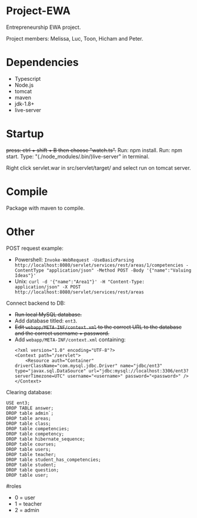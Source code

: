 # Project-EWA
Entrepreneurship EWA project.

Project members: Melissa, Luc, Toon, Hicham and Peter.

# Dependencies
 - Typescript
 - Node.js
 - tomcat
 - maven
 - jdk-1.8+
 - live-server

# Startup
~~press: ctrl + shift + B then choose "watch.ts".~~
Run: npm install.
Run: npm start.
Type: "(./node_modules/.bin/)live-server" in terminal.

Right click servlet.war in src/servlet/target/ and select run on tomcat server.

# Compile
Package with maven to compile.

# Other
POST request example:
 - Powershell: `Invoke-WebRequest -UseBasicParsing http://localhost:8080/servlet/services/rest/areas/1/competencies -ContentType "application/json" -Method POST -Body '{"name":"Valuing Ideas"}'`
 - Unix: `curl -d '{"name":"Area1"}' -H "Content-Type: application/json" -X POST http://localhost:8080/servlet/services/rest/areas`

Connect backend to DB:
 - ~~Run local MySQL database.~~
 - Add database titled: `ent3`.
 - ~~Edit `webapp/META-INF/context.xml` to the correct URL to the database and the correct username + password.~~
 - Add `webapp/META-INF/context.xml` containing:
    ~~~~
    <?xml version="1.0" encoding="UTF-8"?>
    <Context path="/servlet">
        <Resource auth="Container" driverClassName="com.mysql.jdbc.Driver" name="jdbc/ent3" type="javax.sql.DataSource" url="jdbc:mysql://localhost:3306/ent3?serverTimezone=UTC" username="<username>" password="<password>" />
    </Context>
    ~~~~

Clearing database:
~~~~
USE ent3;
DROP TABLE answer;
DROP table admin`;
DROP table areas;
DROP table class;
DROP table competencies;
DROP table competency;
DROP table hibernate_sequence;
DROP table courses;
DROP table users;
DROP table teacher;
DROP table student_has_competencies;
DROP table student;
DROP table question;
DROP table user;
~~~~

#roles
- 0 = user
- 1 = teacher
- 2 = admin